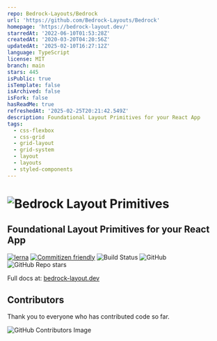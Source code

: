 ```yaml
---
repo: Bedrock-Layouts/Bedrock
url: 'https://github.com/Bedrock-Layouts/Bedrock'
homepage: 'https://bedrock-layout.dev/'
starredAt: '2022-06-10T01:53:28Z'
createdAt: '2020-03-20T04:20:56Z'
updatedAt: '2025-02-10T16:27:12Z'
language: TypeScript
license: MIT
branch: main
stars: 445
isPublic: true
isTemplate: false
isArchived: false
isFork: false
hasReadMe: true
refreshedAt: '2025-02-25T20:21:42.549Z'
description: Foundational Layout Primitives for your React App
tags:
  - css-flexbox
  - css-grid
  - grid-layout
  - grid-system
  - layout
  - layouts
  - styled-components
---
```


# ![Bedrock Layout Primitives](https://user-images.githubusercontent.com/5460770/77477816-8df68000-6de2-11ea-83be-9f12c8de7f0d.png)

## Foundational Layout Primitives for your React App

[![lerna](https://img.shields.io/badge/maintained%20with-lerna-cc00ff.svg)](https://lerna.js.org/)
[![Commitizen friendly](https://img.shields.io/badge/commitizen-friendly-brightgreen.svg)](http://commitizen.github.io/cz-cli/)
![Build Status](https://github.com/Bedrock-Layouts/Bedrock/actions/workflows/verify.yml/badge.svg)
![GitHub](https://img.shields.io/github/license/Bedrock-Layouts/Bedrock)
![GitHub Repo stars](https://img.shields.io/github/stars/Bedrock-Layouts/Bedrock?style=social)

Full docs at: [bedrock-layout.dev](https://bedrock-layout.dev/)

## Contributors

Thank you to everyone who has contributed code so far.

![GitHub Contributors Image](https://contrib.rocks/image?repo=Bedrock-Layouts/Bedrock)
